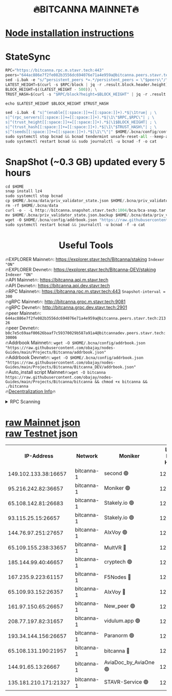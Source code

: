 <h1 align="center"> 🔥BITCANNA MAINNET🔥</h1>


[Node installation instructions](https://github.com/obajay/nodes-Guides/tree/main/Projects/Bitcanna)
=

# StateSync
```python
RPC="https://bitcanna.rpc.m.stavr.tech:443"
peers="644ac886e7f2fe082b3556dc694076e71a4e959a@bitcanna.peers.stavr.tech:21326"
sed -i.bak -e "s/^persistent_peers *=.*/persistent_peers = \"$peers\"/" $HOME/.bcna/config/config.toml
LATEST_HEIGHT=$(curl -s $RPC/block | jq -r .result.block.header.height); \
BLOCK_HEIGHT=$((LATEST_HEIGHT - 500)); \
TRUST_HASH=$(curl -s "$RPC/block?height=$BLOCK_HEIGHT" | jq -r .result.block_id.hash)

echo $LATEST_HEIGHT $BLOCK_HEIGHT $TRUST_HASH

sed -i.bak -E "s|^(enable[[:space:]]+=[[:space:]]+).*$|\1true| ; \
s|^(rpc_servers[[:space:]]+=[[:space:]]+).*$|\1\"$RPC,$RPC\"| ; \
s|^(trust_height[[:space:]]+=[[:space:]]+).*$|\1$BLOCK_HEIGHT| ; \
s|^(trust_hash[[:space:]]+=[[:space:]]+).*$|\1\"$TRUST_HASH\"| ; \
s|^(seeds[[:space:]]+=[[:space:]]+).*$|\1\"\"|" $HOME/.bcna/config/config.toml
sudo systemctl stop bcnad && bcnad tendermint unsafe-reset-all --keep-addr-book
sudo systemctl restart bcnad && sudo journalctl -u bcnad -f -o cat
```
# SnapShot (~0.3 GB) updated every 5 hours
```python
cd $HOME
snap install lz4
sudo systemctl stop bcnad
cp $HOME/.bcna/data/priv_validator_state.json $HOME/.bcna/priv_validator_state.json.backup
rm -rf $HOME/.bcna/data
curl -o - -L http://bitcanna.snapshot.stavr.tech:1004/bca/bca-snap.tar.lz4 | lz4 -c -d - | tar -x -C $HOME/.bcna --strip-components 2
mv $HOME/.bcna/priv_validator_state.json.backup $HOME/.bcna/data/priv_validator_state.json
wget -O $HOME/.bcna/config/addrbook.json "https://raw.githubusercontent.com/obajay/nodes-Guides/main/Projects/Bitcanna/addrbook.json"
sudo systemctl restart bcnad && journalctl -u bcnad -f -o cat
```

 <h1 align="center"> Useful Tools</h1>

🔥EXPLORER Mainnet🔥:    https://explorer.stavr.tech/Bitcanna/staking          `Indexer "ON"` \
🔥EXPLORER Devnet🔥:     https://explorer.stavr.tech/Bitcanna-DEV/staking     `Indexer "ON"` \
🔥API Mainnet🔥:         https://bitcanna.api.m.stavr.tech \
🔥API Devnet🔥:          https://bitcanna.api.dev.stavr.tech \
🔥RPC Mainnet🔥:         https://bitcanna.rpc.m.stavr.tech:443         `Snapshot-interval = 300` \
🔥gRPC Mainnet🔥:        http://bitcanna.grpc.m.stavr.tech:9081 \
🔥gRPC Devnet🔥:         http://bitcanna.grpc.dev.stavr.tech:2901 \
🔥peer Mainnet🔥:        `644ac886e7f2fe082b3556dc694076e71a4e959a@bitcanna.peers.stavr.tech:21326` \
🔥peer Devnet🔥:         `b0c7e5c69aaf00626baaf7c59370029b587a91a4@bitcannadev.peers.stavr.tech:30006` \
🔥Addrbook Mainnet🔥:    ```wget -O $HOME/.bcna/config/addrbook.json "https://raw.githubusercontent.com/obajay/nodes-Guides/main/Projects/Bitcanna/addrbook.json"``` \
🔥Addrbook Devnet🔥:    ```wget -O $HOME/.bcna/config/addrbook.json "https://raw.githubusercontent.com/obajay/nodes-Guides/main/Projects/Bitcanna/Bitcanna_DEV/addrbook.json"``` \
🔥Auto_install script Mainnet🔥:```wget -O bitcanna https://raw.githubusercontent.com/obajay/nodes-Guides/main/Projects/Bitcanna/bitcanna && chmod +x bitcanna && ./bitcanna``` \
🔥[Decentralization Info](https://github.com/obajay/StateSync-snapshots/tree/main/Projects/Bitcanna/Decentralization)🔥


<details>
<summary>RPC Scanning</summary>

<h2 align="center"> We scan nodes in real time every 4 hours. And we provide the final result of RPC endpoints.
We cannot influence the operation of these nodes in any way. </h2>


```python
If Voting Power is higher than 0 --> then the Node is a validator of the network and may be subject to attack and be a potential threat to the chain.
```
```python
We marked such validators with a red symbol
```

</details>

[raw Mainnet json](https://rpc-check.bcam.stavr.tech/bcam/rpc-bcam-result.json) \
[raw Testnet json](https://github.com/obajay/StateSync-snapshots/tree/main/Projects/Bitcanna/Rpc-Check-Testnet)
=



<table><tr><th>IP-Address</th><th>Network</th><th>Moniker</th><th>Latest Block Height</th><th>Earliest Block Height</th><th>Catching Up</th><th>Tx Index</th><th>Voting Power</th><th>Scan Time</th></tr><tr><td>149.102.133.38:16657</td><td>bitcanna-1</td><td>second 🟢</td><td>12836023</td><td>1</td><td>False</td><td>on</td><td>0</td><td>2024-03-02T21:12:13.570484025UTC</td></tr><tr><td>95.216.242.82:36657</td><td>bitcanna-1</td><td>Moniker 🟢</td><td>12836013</td><td>5776907</td><td>False</td><td>on</td><td>0</td><td>2024-03-02T21:11:11.948854145UTC</td></tr><tr><td>65.108.142.81:26683</td><td>bitcanna-1</td><td>Stakely.io 🟢</td><td>12836016</td><td>6152001</td><td>False</td><td>on</td><td>0</td><td>2024-03-02T21:11:33.305443635UTC</td></tr><tr><td>93.115.25.15:26657</td><td>bitcanna-1</td><td>Stakely.io 🟢</td><td>12836016</td><td>6520001</td><td>False</td><td>on</td><td>0</td><td>2024-03-02T21:11:28.751870214UTC</td></tr><tr><td>144.76.97.251:27657</td><td>bitcanna-1</td><td>AlxVoy 🟢</td><td>12836022</td><td>8805201</td><td>False</td><td>on</td><td>0</td><td>2024-03-02T21:12:03.015011169UTC</td></tr><tr><td>65.109.155.238:33657</td><td>bitcanna-1</td><td>MultVR 🔴</td><td>12836018</td><td>9933415</td><td>False</td><td>on</td><td>353756</td><td>2024-03-02T21:11:40.856993728UTC</td></tr><tr><td>185.144.99.40:46657</td><td>bitcanna-1</td><td>cryptech 🟢</td><td>12836012</td><td>11528001</td><td>False</td><td>on</td><td>0</td><td>2024-03-02T21:11:07.531483145UTC</td></tr><tr><td>167.235.9.223:61157</td><td>bitcanna-1</td><td>F5Nodes 🔴</td><td>12836018</td><td>12084001</td><td>False</td><td>on</td><td>570</td><td>2024-03-02T21:11:43.114096361UTC</td></tr><tr><td>65.109.93.152:26357</td><td>bitcanna-1</td><td>AlxVoy 🔴</td><td>12836023</td><td>12109301</td><td>False</td><td>on</td><td>1391803</td><td>2024-03-02T21:12:14.095132344UTC</td></tr><tr><td>161.97.150.65:26657</td><td>bitcanna-1</td><td>New_peer 🟢</td><td>12836017</td><td>12254001</td><td>False</td><td>on</td><td>0</td><td>2024-03-02T21:11:33.608074616UTC</td></tr><tr><td>208.77.197.82:31657</td><td>bitcanna-1</td><td>vidulum.app 🟢</td><td>12836017</td><td>12386934</td><td>False</td><td>on</td><td>0</td><td>2024-03-02T21:11:36.415200161UTC</td></tr><tr><td>193.34.144.156:26657</td><td>bitcanna-1</td><td>Paranorm 🟢</td><td>12836019</td><td>12697701</td><td>False</td><td>on</td><td>0</td><td>2024-03-02T21:11:49.834378301UTC</td></tr><tr><td>65.108.131.190:21957</td><td>bitcanna-1</td><td>bitcanna 🔴</td><td>12836019</td><td>12736019</td><td>False</td><td>on</td><td>419456</td><td>2024-03-02T21:11:47.534328209UTC</td></tr><tr><td>144.91.65.13:26667</td><td>bitcanna-1</td><td>AviaDoc_by_AviaOne 🟢</td><td>12836021</td><td>12822401</td><td>False</td><td>on</td><td>0</td><td>2024-03-02T21:11:58.341953260UTC</td></tr><tr><td>135.181.210.171:21327</td><td>bitcanna-1</td><td>STAVR-Service 🟢</td><td>12836021</td><td>12834001</td><td>False</td><td>on</td><td>0</td><td>2024-03-02T21:12:02.747390017UTC</td></tr></table>
